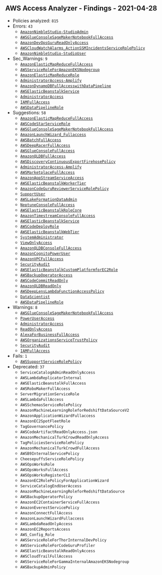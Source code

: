 ## AWS Access Analyzer - Findings - 2021-04-28

- Policies analyzed: `815`
- Errors: `43`
  - [`AmazonNimbleStudio-StudioAdmin`](./AmazonNimbleStudio-StudioAdmin.json)
  - [`AWSGlueConsoleSageMakerNotebookFullAccess`](./AWSGlueConsoleSageMakerNotebookFullAccess.json)
  - [`AmazonDevOpsGuruReadOnlyAccess`](./AmazonDevOpsGuruReadOnlyAccess.json)
  - [`AWSCloudWatchAlarms_ActionSSMIncidentsServiceRolePolicy`](./AWSCloudWatchAlarms_ActionSSMIncidentsServiceRolePolicy.json)
  - [`AmazonNimbleStudio-StudioUser`](./AmazonNimbleStudio-StudioUser.json)
- Sec_Warnings: `9`
  - [`AmazonElasticMapReduceFullAccess`](./AmazonElasticMapReduceFullAccess.json)
  - [`AWSServiceRoleForAmazonEKSNodegroup`](./AWSServiceRoleForAmazonEKSNodegroup.json)
  - [`AmazonElasticMapReduceRole`](./AmazonElasticMapReduceRole.json)
  - [`AdministratorAccess-Amplify`](./AdministratorAccess-Amplify.json)
  - [`AmazonDynamoDBFullAccesswithDataPipeline`](./AmazonDynamoDBFullAccesswithDataPipeline.json)
  - [`AWSElasticBeanstalkService`](./AWSElasticBeanstalkService.json)
  - [`AdministratorAccess`](./AdministratorAccess.json)
  - [`IAMFullAccess`](./IAMFullAccess.json)
  - [`AWSDataPipelineRole`](./AWSDataPipelineRole.json)
- Suggestions: `58`
  - [`AmazonElasticMapReduceFullAccess`](./AmazonElasticMapReduceFullAccess.json)
  - [`AWSCodeStarServiceRole`](./AWSCodeStarServiceRole.json)
  - [`AWSGlueConsoleSageMakerNotebookFullAccess`](./AWSGlueConsoleSageMakerNotebookFullAccess.json)
  - [`AmazonLaunchWizard_Fullaccess`](./AmazonLaunchWizard_Fullaccess.json)
  - [`AWSBatchFullAccess`](./AWSBatchFullAccess.json)
  - [`AWSDeepRacerFullAccess`](./AWSDeepRacerFullAccess.json)
  - [`AWSGlueConsoleFullAccess`](./AWSGlueConsoleFullAccess.json)
  - [`AmazonQLDBFullAccess`](./AmazonQLDBFullAccess.json)
  - [`AWSDiscoveryContinuousExportFirehosePolicy`](./AWSDiscoveryContinuousExportFirehosePolicy.json)
  - [`AdministratorAccess-Amplify`](./AdministratorAccess-Amplify.json)
  - [`AWSMarketplaceFullAccess`](./AWSMarketplaceFullAccess.json)
  - [`AmazonAppStreamServiceAccess`](./AmazonAppStreamServiceAccess.json)
  - [`AWSElasticBeanstalkWorkerTier`](./AWSElasticBeanstalkWorkerTier.json)
  - [`AmazonCodeGuruReviewerServiceRolePolicy`](./AmazonCodeGuruReviewerServiceRolePolicy.json)
  - [`SupportUser`](./SupportUser.json)
  - [`AWSLakeFormationDataAdmin`](./AWSLakeFormationDataAdmin.json)
  - [`NeptuneConsoleFullAccess`](./NeptuneConsoleFullAccess.json)
  - [`AWSElasticBeanstalkRoleCore`](./AWSElasticBeanstalkRoleCore.json)
  - [`AmazonTimestreamConsoleFullAccess`](./AmazonTimestreamConsoleFullAccess.json)
  - [`AWSElasticBeanstalkService`](./AWSElasticBeanstalkService.json)
  - [`AWSCodeDeployRole`](./AWSCodeDeployRole.json)
  - [`AWSElasticBeanstalkWebTier`](./AWSElasticBeanstalkWebTier.json)
  - [`SystemAdministrator`](./SystemAdministrator.json)
  - [`ViewOnlyAccess`](./ViewOnlyAccess.json)
  - [`AmazonQLDBConsoleFullAccess`](./AmazonQLDBConsoleFullAccess.json)
  - [`AmazonCognitoPowerUser`](./AmazonCognitoPowerUser.json)
  - [`AmazonVPCFullAccess`](./AmazonVPCFullAccess.json)
  - [`SecurityAudit`](./SecurityAudit.json)
  - [`AWSElasticBeanstalkCustomPlatformforEC2Role`](./AWSElasticBeanstalkCustomPlatformforEC2Role.json)
  - [`AWSBackupOperatorAccess`](./AWSBackupOperatorAccess.json)
  - [`AWSCodeCommitReadOnly`](./AWSCodeCommitReadOnly.json)
  - [`AmazonQLDBReadOnly`](./AmazonQLDBReadOnly.json)
  - [`AWSDeepLensLambdaFunctionAccessPolicy`](./AWSDeepLensLambdaFunctionAccessPolicy.json)
  - [`DataScientist`](./DataScientist.json)
  - [`AWSDataPipelineRole`](./AWSDataPipelineRole.json)
- Warnings: `8`
  - [`AWSGlueConsoleSageMakerNotebookFullAccess`](./AWSGlueConsoleSageMakerNotebookFullAccess.json)
  - [`PowerUserAccess`](./PowerUserAccess.json)
  - [`AdministratorAccess`](./AdministratorAccess.json)
  - [`ReadOnlyAccess`](./ReadOnlyAccess.json)
  - [`AlexaForBusinessFullAccess`](./AlexaForBusinessFullAccess.json)
  - [`AWSOrganizationsServiceTrustPolicy`](./AWSOrganizationsServiceTrustPolicy.json)
  - [`SecurityAudit`](./SecurityAudit.json)
  - [`IAMFullAccess`](./IAMFullAccess.json)
- Fails: `1`
  - [`AWSSupportServiceRolePolicy`](./AWSSupportServiceRolePolicy.json)
- Deprecated: `37`
  - `ServiceCatalogAdminReadOnlyAccess`
  - `AWSLambdaReplicatorInternal`
  - `AWSElasticBeanstalkFullAccess`
  - `AWSRoboMakerFullAccess`
  - `ServerMigrationServiceRole`
  - `AWSLambdaFullAccess`
  - `AWSSchemasServiceRolePolicy`
  - `AmazonMachineLearningRoleforRedshiftDataSourceV2`
  - `AmazonApplicationWizardFullaccess`
  - `AmazonEC2SpotFleetRole`
  - `TagGovernancePolicy`
  - `AWSCodeArtifactReadOnlyAccess.json`
  - `AmazonMechanicalTurkCrowdReadOnlyAccess`
  - `TagPoliciesServiceRolePolicy`
  - `AmazonMechanicalTurkCrowdFullAccess`
  - `AWSB9InternalServicePolicy`
  - `CheesepuffsServiceRolePolicy`
  - `AWSOpsWorksRole`
  - `AWSOpsWorksFullAccess`
  - `AWSOpsWorksRegisterCLI`
  - `AmazonEC2RolePolicyForApplicationWizard`
  - `ServiceCatalogEndUserAccess`
  - `AmazonMachineLearningRoleforRedshiftDataSource`
  - `AWSBackupOperatorPolicy`
  - `AmazonEC2ContainerServiceFullAccess`
  - `AmazonEverestServicePolicy`
  - `AmazonConnectFullAccess`
  - `AmazonLaunchWizardFullaccess`
  - `AWSLambdaReadOnlyAccess`
  - `AmazonEC2ReportsAccess`
  - `AWS_Config_Role`
  - `AWSServiceRoleForThorInternalDevPolicy`
  - `AWSServiceRoleForCodeGuruProfiler`
  - `AWSElasticBeanstalkReadOnlyAccess`
  - `AWSCloudTrailFullAccess`
  - `AWSServiceRoleForGammaInternalAmazonEKSNodegroup`
  - `AWSBackupAdminPolicy`
